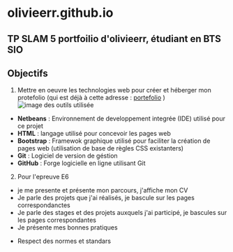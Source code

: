 # olivieerr.github.io
TP SLAM 5 portfoilio d'olivieerr, étudiant en BTS SIO
---
## Objectifs
1. Mettre en oeuvre les technologies web pour créer et héberger mon protefolio (qui est déjà à cette adresse : [portefolio](https://site-en-vrac.com/portefolio) )
![image des outils utilisée](banniere.png)
 - **Netbeans** : Environnement de developpement integrée (IDE) utilisé pour ce projet 
 - **HTML** : langage utilisé pour concevoir les pages web
 - **Bootstrap** : Framewok graphique utilisé pour faciliter la création de pages web (utilisation de base de règles CSS existanters)
 - **Git** : Logiciel de version de géstion
 - **GitHub** : Forge logicielle en ligne utilisant Git
2. Pour l'epreuve E6
 - je me presente et présente mon parcours, j'affiche mon CV
 - Je parle des projets que j'ai réalisés, je bascule sur les pages correspondanctes
 - Je parle des stages et des projets auxquels j'ai participé, je bascules sur les pages correspondantes
 - Je présente mes bonnes pratiques 
  * Respect des normes et standars
 

